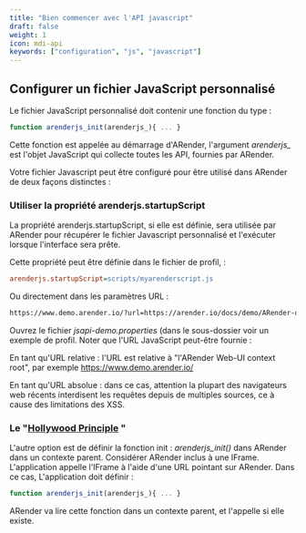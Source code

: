 ```yaml
---
title: "Bien commencer avec l'API javascript"
draft: false
weight: 1
icon: mdi-api
keywords: ["configuration", "js", "javascript"]
---
```


## Configurer un fichier JavaScript personnalisé

Le fichier JavaScript personnalisé doit contenir une fonction du type :

```js
function arenderjs_init(arenderjs_){ ... }
```

Cette fonction est appelée au démarrage d'ARender, l'argument
*arenderjs_* est l'objet JavaScript qui collecte toutes les API,
fournies par ARender.

Votre fichier Javascript peut être configuré pour être utilisé dans
ARender de deux façons distinctes :

### Utiliser la propriété arenderjs.startupScript

La propriété arenderjs.startupScript, si elle est définie, sera utilisée
par ARender pour récupérer le fichier Javascript personnalisé et
l'exécuter lorsque l'interface sera prête.

Cette propriété peut être définie dans le fichier de profil, :

```cfg
arenderjs.startupScript=scripts/myarenderscript.js
```

Ou directement dans les paramètres URL :

```html
https://www.demo.arender.io/?url=https://arender.io/docs/demo/ARender-doc-demo.pdf&arenderjs.startupScript=scripts/arenderJSPAPITest.js
```

Ouvrez le fichier *jsapi-demo.properties* (dans le sous-dossier
voir un exemple de profil. Noter que l'URL JavaScript peut-être fournie :

En tant qu'URL relative : l'URL est relative à "l'ARender Web-UI context
root", par exemple <https://www.demo.arender.io/>

En tant qu'URL absolue : dans ce cas, attention la plupart des
navigateurs web récents interdisent les requêtes depuis de multiples
sources, ce à cause des limitations des XSS.

### Le "[Hollywood Principle](https://en.wikipedia.org/wiki/Hollywood_principle) "

L'autre option est de définir la fonction init : *arenderjs_init()*
dans ARender dans un contexte parent. Considérer ARender inclus à une
IFrame. L'application appelle l'IFrame à l'aide d'une URL pointant sur
ARender. Dans ce cas, L'application doit définir :

```js
function arenderjs_init(arenderjs_){ ... }
```

ARender va lire cette fonction dans un contexte parent, et l'appelle si
elle existe.